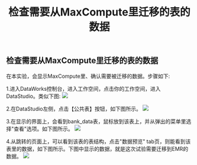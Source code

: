 ﻿---
title: "检查需要从MaxCompute里迁移的表的数据"
chapter: false
weight: 111
---

## 检查需要从MaxCompute里迁移的表的数据

在本实验，会显示MaxCompute里、确认需要被迁移的数据。步骤如下:

1.进入DataWorks控制台，进入工作空间，点击你的工作空间，进入DataStudio。类似下图:
![](/images/MaxComputeToEMR/dataworks1.png)

2.在DataStudio左侧，点击【公共表】按钮，如下图所示。
![](/images/MaxComputeToEMR/tableInDataStudio.png)

3.在显示的界面上，会看到bank_data表，鼠标放到该表上，并从弹出的菜单里选择"查看"选项。如下图所示。
![](/images/MaxComputeToEMR/viewData.png)

4.从跳转的页面上，可以看到该表的表结构，点击"数据预览" tab页，则能看到该表里的数据，如下图所示。下图中显示的数据，就是这次试验需要迁移到EMR的数据。
![](/images/MaxComputeToEMR/showDataResults.png)

